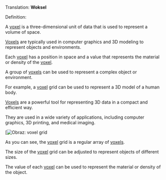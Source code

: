 Translation: **Woksel**

Definition:

A [voxel](/Notatki/Semestr%203/Język%20angielski%20-%20C1.1/Ćwiczenia/Portfolio/The%20Elder%20Scrolls/Words/Math/Objects/voxel.md) is a three-dimensional unit of data that is used to represent a volume of space.

[Voxels](/Notatki/Semestr%203/Język%20angielski%20-%20C1.1/Ćwiczenia/Portfolio/The%20Elder%20Scrolls/Words/Math/Objects/voxel.md) are typically used in computer graphics and 3D modeling to represent objects and environments.

Each [voxel](/Notatki/Semestr%203/Język%20angielski%20-%20C1.1/Ćwiczenia/Portfolio/The%20Elder%20Scrolls/Words/Math/Objects/voxel.md) has a position in space and a value that represents the material or density of the [voxel](/Notatki/Semestr%203/Język%20angielski%20-%20C1.1/Ćwiczenia/Portfolio/The%20Elder%20Scrolls/Words/Math/Objects/voxel.md).

A group of [voxels](/Notatki/Semestr%203/Język%20angielski%20-%20C1.1/Ćwiczenia/Portfolio/The%20Elder%20Scrolls/Words/Math/Objects/voxel.md) can be used to represent a complex object or environment.

For example, a [voxel](/Notatki/Semestr%203/Język%20angielski%20-%20C1.1/Ćwiczenia/Portfolio/The%20Elder%20Scrolls/Words/Math/Objects/voxel.md) grid can be used to represent a 3D model of a human body.

[Voxels](/Notatki/Semestr%203/Język%20angielski%20-%20C1.1/Ćwiczenia/Portfolio/The%20Elder%20Scrolls/Words/Math/Objects/voxel.md) are a powerful tool for representing 3D data in a compact and efficient way.

They are used in a wide variety of applications, including computer graphics, 3D printing, and medical imaging.

[![Obraz: voxel grid](https://encrypted-tbn1.gstatic.com/images?q=tbn:ANd9GcQhRc_ktn1QdasBkL3BASaxgKfdIVMigKHBfyKC0tCgVecp0uI0Gng5JnpDoNB8)

As you can see, the [voxel](/Notatki/Semestr%203/Język%20angielski%20-%20C1.1/Ćwiczenia/Portfolio/The%20Elder%20Scrolls/Words/Math/Objects/voxel.md) grid is a regular array of [voxels](/Notatki/Semestr%203/Język%20angielski%20-%20C1.1/Ćwiczenia/Portfolio/The%20Elder%20Scrolls/Words/Math/Objects/voxel.md).

The size of the [voxel](/Notatki/Semestr%203/Język%20angielski%20-%20C1.1/Ćwiczenia/Portfolio/The%20Elder%20Scrolls/Words/Math/Objects/voxel.md) grid can be adjusted to represent objects of different sizes.

The value of each [voxel](/Notatki/Semestr%203/Język%20angielski%20-%20C1.1/Ćwiczenia/Portfolio/The%20Elder%20Scrolls/Words/Math/Objects/voxel.md) can be used to represent the material or density of the object.